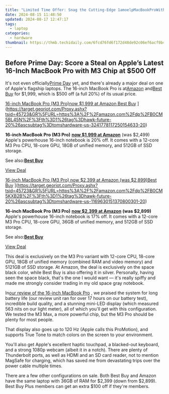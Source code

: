 ```yaml
---
title: "Limited Time Offer: Snag the Cutting-Edge 1amoelpMacBookProWithM3Chip For $500 Less – Prime Day Deal Awaits!"
date: 2024-08-15 11:48:50
updated: 2024-08-17 12:47:17
tags:
  - laptop
categories:
  - hardware
thumbnail: https://thmb.techidaily.com/6fcd76fd6f172d48de92c06ef6acf9b4878b2af9216aa863bdd663f250b5d16d.jpg
---
```


## Before Prime Day: Score a Steal on Apple’s Latest 16-Inch MacBook Pro with M3 Chip at $500 Off

It's not even officially[Prime Day](https://tools.techidaily.com) yet, and there's already a major deal on one of Apple's flagship laptops. The 16-inch MacBook Pro is at[Amazon](https://target.georiot.com/Proxy.ashx?tsid=45723&GR%5FURL=https%3A%2F%2Famazon.com%2Fdp%2FB0CM5BL45N%2F%3Ftag%3Dhawk-future-20%26ascsubtag%3Dtomshardware-us-5414439474947585838-20) and[Best Buy](https://shop-links.co/link/?exclusive=1&publisher_slug=itechdaily19598&url=https%3A%2F%2Fshop-links.co%2Flink%3FskuId%3D6534617%26publisher%255Fslug%3Dfuture%26exclusive%3D1%26u1%3Dtomshardware-us-6955220604783168064%26url%3Dhttps%253A%252F%252Fwww.bestbuy.com%252Fsite%252Fapple-macbook-pro-16-laptop-m3-pro-chip-18gb-memory-18-core-gpu-512gb-ssd-space-black%252F6534617.p%253FskuId%253D6534617%26article%255Fname%3DThe%252016-inch%2520Apple%2520MacBook%2520Pro%2520with%2520M3%2520Pro%2520is%2520%2524500%2520off%2520ahead%2520of%2520Amazon%2520Prime%2520Day%2520%257C%2520Tom%27s%2520Hardware%26article%255Furl%3Dhttps%253A%252F%252Fwww.tomshardware.com%252Flaptops%252Fm3-macbook-pro-is-dollar500-off-ahead-of-amazon-prime-day) for $1,999, which is $500 off (a full 20%) of its usual price.

[16-inch MacBook Pro (M3 Pro)now $1,999 at Amazon Best Buy](https://cdn.mos.cms.futurecdn.net/ubaK8QE2eFDwj5FfMfVnrE-200-100.jpg "16-inch MacBook Pro (M3 Pro)now $1,999 at Amazon Best Buy") ](https://target.georiot.com/Proxy.ashx?tsid=45723&GR%5FURL=https%3A%2F%2Famazon.com%2Fdp%2FB0CM5BL45N%2F%3Fth%3D1%26tag%3Dhawk-future-20%26ascsubtag%3Dtomshardware-us-3241778117250154633-20)

**16-inch MacBook Pro (M3 Pro)** [**now $1,999 at Amazon**](https://target.georiot.com/Proxy.ashx?tsid=45723&GR%5FURL=https%3A%2F%2Famazon.com%2Fdp%2FB0CM5BL45N%2F%3Fth%3D1%26tag%3Dhawk-future-20%26ascsubtag%3Dtomshardware-us-1268148503741844414-20)  (was $2,499)  
 Apple's powerhouse 16-inch notebook is 20% off. It comes with a 12-core M3 Pro CPU, 18-core GPU, 18GB of unified memory, and 512GB of SSD storage.  
  
 See also:[**Best Buy**](https://shop-links.co/link/?exclusive=1&publisher_slug=itechdaily19598&url=https%3A%2F%2Fshop-links.co%2Flink%3FacampID%3D0%26affgroup%3D%2522Content%2522%26ar%3D1847967174373832959%26cmp%3DRMX%26irgwc%3D1%26loc%3DHowl%2BTechnologies%252C%2BInc.%26mpid%3D376373%26nrtv%255Fcid%3D1917082d031e01b2fc68cefc00eb85645e1ac1dc63252844f08f356b59c36ac%26publisher%255Fslug%3Dfuture%26exclusive%3D1%26u1%3Dtomshardware-us-7555122247391195381%26url%3Dhttps%253A%252F%252Fwww.bestbuy.com%252Fsite%252Fapple-macbook-pro-16-laptop-m3-pro-chip-18gb-memory-18-core-gpu-512gb-ssd-space-black%252F6534617.p%253FacampID%253D0%2526affgroup%253D%252522Content%252522%2526ar%253D1847967174373832959%2526cmp%253DRMX%2526irgwc%253D1%2526loc%253DHowl%252BTechnologies%25252C%252BInc.%2526mpid%253D376373%2526nrtv%255Fcid%253D1917082d031e01b2fc68cefc00eb85645e1ac1dc63252844f08f356b59c36ac%26article%255Fname%3DThe%252016-inch%2520Apple%2520MacBook%2520Pro%2520with%2520M3%2520Pro%2520is%2520%2524500%2520off%2520ahead%2520of%2520Amazon%2520Prime%2520Day%2520%257C%2520Tom%27s%2520Hardware%26article%255Furl%3Dhttps%253A%252F%252Fwww.tomshardware.com%252Flaptops%252Fm3-macbook-pro-is-dollar500-off-ahead-of-amazon-prime-day)

[View Deal](https://target.georiot.com/Proxy.ashx?tsid=45723&GR%5FURL=https%3A%2F%2Famazon.com%2Fdp%2FB0CM5BL45N%2F%3Fth%3D1%26tag%3Dhawk-future-20%26ascsubtag%3Dtomshardware-us-3241778117250154633-20)

[16-inch MacBook Pro (M3 Pro) now $2,399 at Amazon (was $2,899)Best Buy](https://cdn.mos.cms.futurecdn.net/ubaK8QE2eFDwj5FfMfVnrE-200-100.jpg "16-inch MacBook Pro (M3 Pro) now $2,399 at Amazon (was $2,899)Best Buy") ](https://target.georiot.com/Proxy.ashx?tsid=45723&GR%5FURL=https%3A%2F%2Famazon.com%2Fdp%2FB0CM5KXB2B%2F%3Fth%3D1%26tag%3Dhawk-future-20%26ascsubtag%3Dtomshardware-us-1169630151370800301-20)

**16-inch MacBook Pro (M3 Pro)** [**now $2,399 at Amazon**](https://target.georiot.com/Proxy.ashx?tsid=45723&GR%5FURL=https%3A%2F%2Famazon.com%2Fdp%2FB0CM5KXB2B%2F%3Fth%3D1%26tag%3Dhawk-future-20%26ascsubtag%3Dtomshardware-us-9935435520571272630-20) **(was $2,899)**
 Apple's powerhouse 16-inch notebook is 17% off. It comes with a 12-core M3 Pro CPU, 18-core GPU, 36GB of unified memory, and 512GB of SSD storage.  
  
 See also:[**Best Buy**](https://shop-links.co/link/?exclusive=1&publisher_slug=itechdaily19598&url=https%3A%2F%2Fshop-links.co%2Flink%3FacampID%3D0%26affgroup%3D%2522Content%2522%26ar%3D1847967174373832959%26cmp%3DRMX%26irgwc%3D1%26loc%3DHowl%2BTechnologies%252C%2BInc.%26mpid%3D376373%26nrtv%255Fcid%3D1917082d031e01b2fc68cefc00eb85645e1ac1dc63252844f08f356b59c36ac%26skuId%3D6534617%26publisher%255Fslug%3Dfuture%26exclusive%3D1%26u1%3Dtomshardware-us-2070356888467975009%26url%3Dhttps%253A%252F%252Fwww.bestbuy.com%252Fsite%252Fapple-macbook-pro-16-laptop-m3-pro-chip-18gb-memory-18-core-gpu-512gb-ssd-space-black%252F6534617.p%253FacampID%253D0%2526affgroup%253D%252522Content%252522%2526ar%253D1847967174373832959%2526cmp%253DRMX%2526irgwc%253D1%2526loc%253DHowl%252BTechnologies%25252C%252BInc.%2526mpid%253D376373%2526nrtv%255Fcid%253D1917082d031e01b2fc68cefc00eb85645e1ac1dc63252844f08f356b59c36ac%2526skuId%253D6534617%26article%255Fname%3DThe%252016-inch%2520Apple%2520MacBook%2520Pro%2520with%2520M3%2520Pro%2520is%2520%2524500%2520off%2520ahead%2520of%2520Amazon%2520Prime%2520Day%2520%257C%2520Tom%27s%2520Hardware%26article%255Furl%3Dhttps%253A%252F%252Fwww.tomshardware.com%252Flaptops%252Fm3-macbook-pro-is-dollar500-off-ahead-of-amazon-prime-day)

[View Deal](https://target.georiot.com/Proxy.ashx?tsid=45723&GR%5FURL=https%3A%2F%2Famazon.com%2Fdp%2FB0CM5KXB2B%2F%3Fth%3D1%26tag%3Dhawk-future-20%26ascsubtag%3Dtomshardware-us-1169630151370800301-20)

 This deal is exclusively on the M3 Pro variant with 12-core CPU, 18-core GPU, 18GB of unified memory (combined RAM and video memory) and 5121GB of SSD storage. At Amazon, the deal is exclusively on the space black color, while Best Buy is also offering it in silver. Personally, having seen the space black, that's the one I would want — it's really spiffy and made me strongly consider trading in my old space gray notebook.  
  
 In[our review of the 16-inch MacBook Pro](https://tools.techidaily.com) , we praised the system for long battery life (our review unit ran for over 17 hours on our battery test), incredible build quality, and a stunning mini-LED display (which measured 563 nits on our light meter), all of which you'll get with this configuration. We tested the M3 Max, a more powerful chip, but the M3 Pro should be plenty for most people.  
  
 That display also goes up to 120 Hz (Apple calls this ProMotion), and supports True Tone to match colors on the screen to your environment.  
  
 You'll also get Apple's excellent haptic touchpad, a blacked-out keyboard, and a strong 1080p webcam (albeit it in a notch). There are plenty of Thunderbolt ports, as well as HDMI and an SD card reader, not to mention MagSafe for charging, which has saved me from devastating trips over the power cable multiple times.

 There are a few other configurations on sale. Both Best Buy and Amazon have the same laptop with 36GB of RAM for $2,399 (down from $2,899). Best Buy Plus members can get an extra $100 off if they're members.

<ins class="adsbygoogle"
     style="display:block"
     data-ad-format="autorelaxed"
     data-ad-client="ca-pub-7571918770474297"
     data-ad-slot="1223367746"></ins>



<ins class="adsbygoogle"
     style="display:block"
     data-ad-client="ca-pub-7571918770474297"
     data-ad-slot="8358498916"
     data-ad-format="auto"
     data-full-width-responsive="true"></ins>
